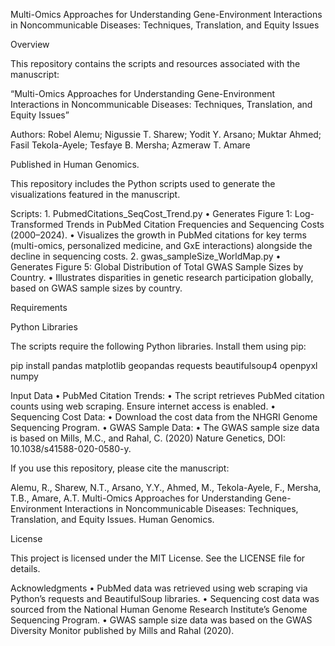 Multi-Omics Approaches for Understanding Gene-Environment Interactions in Noncommunicable Diseases: Techniques, Translation, and Equity Issues

Overview

This repository contains the scripts and resources associated with the manuscript:

“Multi-Omics Approaches for Understanding Gene-Environment Interactions in Noncommunicable Diseases: Techniques, Translation, and Equity Issues”

Authors:
Robel Alemu; Nigussie T. Sharew; Yodit Y. Arsano;
Muktar Ahmed; Fasil Tekola-Ayele; Tesfaye B. Mersha; Azmeraw T. Amare

Published in Human Genomics.

This repository includes the Python scripts used to generate the visualizations featured in the manuscript.

Scripts:
	1.	PubmedCitations_SeqCost_Trend.py
	•	Generates Figure 1: Log-Transformed Trends in PubMed Citation Frequencies and Sequencing Costs (2000–2024).
	•	Visualizes the growth in PubMed citations for key terms (multi-omics, personalized medicine, and GxE interactions) alongside the decline in sequencing costs.
	2.	gwas_sampleSize_WorldMap.py
	•	Generates Figure 5: Global Distribution of Total GWAS Sample Sizes by Country.
	•	Illustrates disparities in genetic research participation globally, based on GWAS sample sizes by country.
	
Requirements

Python Libraries

The scripts require the following Python libraries. Install them using pip:

pip install pandas matplotlib geopandas requests beautifulsoup4 openpyxl numpy

Input Data
	•	PubMed Citation Trends:
	•	The script retrieves PubMed citation counts using web scraping. Ensure internet access is enabled.
	•	Sequencing Cost Data:
	•	Download the cost data from the NHGRI Genome Sequencing Program.
	•	GWAS Sample Data:
	•	The GWAS sample size data is based on Mills, M.C., and Rahal, C. (2020) Nature Genetics, DOI: 10.1038/s41588-020-0580-y.
	
If you use this repository, please cite the manuscript:

Alemu, R., Sharew, N.T., Arsano, Y.Y., Ahmed, M., Tekola-Ayele, F., Mersha, T.B., Amare, A.T.
Multi-Omics Approaches for Understanding Gene-Environment Interactions in Noncommunicable Diseases: Techniques, Translation, and Equity Issues.
Human Genomics.

License

This project is licensed under the MIT License. See the LICENSE file for details.

Acknowledgments
	•	PubMed data was retrieved using web scraping via Python’s requests and BeautifulSoup libraries.
	•	Sequencing cost data was sourced from the National Human Genome Research Institute’s Genome Sequencing Program.
	•	GWAS sample size data was based on the GWAS Diversity Monitor published by Mills and Rahal (2020).